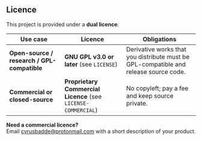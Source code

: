 ## Licence

This project is provided under a **dual licence**:

| Use case | Licence | Obligations |
|----------|---------|-------------|
| **Open-source / research / GPL-compatible** | **GNU GPL v3.0 or later** (see `LICENSE`) | Derivative works that you distribute must be GPL-compatible and release source code. |
| **Commercial or closed-source** | **Proprietary Commercial Licence** (see `LICENSE-COMMERCIAL`) | No copyleft; pay a fee and keep source private. |

**Need a commercial licence?**  
Email cyrusbadde@protonmail.com with a short description of your product.
